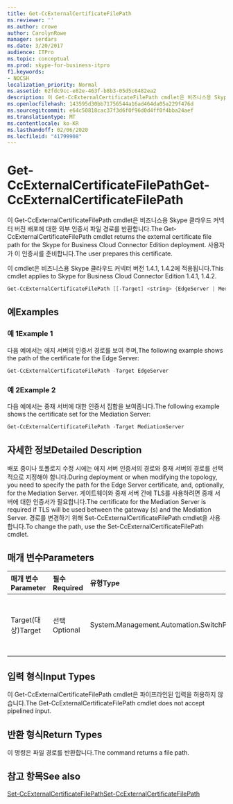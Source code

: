 ```yaml
---
title: Get-CcExternalCertificateFilePath
ms.reviewer: ''
ms.author: crowe
author: CarolynRowe
manager: serdars
ms.date: 3/20/2017
audience: ITPro
ms.topic: conceptual
ms.prod: skype-for-business-itpro
f1.keywords:
- NOCSH
localization_priority: Normal
ms.assetid: 62fdc9cc-e82e-463f-b8b3-05d5c6482ea2
description: 이 Get-CcExternalCertificateFilePath cmdlet은 비즈니스용 Skype 클라우드 커넥터 버전 배포에 대한 외부 인증서 파일 경로를 반환합니다. 사용자가 이 인증서를 준비합니다.
ms.openlocfilehash: 143595d30bb71756544a16ad464da05a229f476d
ms.sourcegitcommit: e64c50818cac37f3d6f0f96d0d4ff0f4bba24aef
ms.translationtype: MT
ms.contentlocale: ko-KR
ms.lasthandoff: 02/06/2020
ms.locfileid: "41799908"
---
```

# <a name="get-ccexternalcertificatefilepath"></a><span data-ttu-id="c8f05-104">Get-CcExternalCertificateFilePath</span><span class="sxs-lookup"><span data-stu-id="c8f05-104">Get-CcExternalCertificateFilePath</span></span>
 
<span data-ttu-id="c8f05-105">이 Get-CcExternalCertificateFilePath cmdlet은 비즈니스용 Skype 클라우드 커넥터 버전 배포에 대한 외부 인증서 파일 경로를 반환합니다.</span><span class="sxs-lookup"><span data-stu-id="c8f05-105">The Get-CcExternalCertificateFilePath cmdlet returns the external certificate file path for the Skype for Business Cloud Connector Edition deployment.</span></span> <span data-ttu-id="c8f05-106">사용자가 이 인증서를 준비합니다.</span><span class="sxs-lookup"><span data-stu-id="c8f05-106">The user prepares this certificate.</span></span>
  
<span data-ttu-id="c8f05-107">이 cmdlet은 비즈니스용 Skype 클라우드 커넥터 버전 1.4.1, 1.4.2에 적용됩니다.</span><span class="sxs-lookup"><span data-stu-id="c8f05-107">This cmdlet applies to Skype for Business Cloud Connector Edition 1.4.1, 1.4.2.</span></span>
  
```powershell
Get-CcExternalCertificateFilePath [[-Target] <string> {EdgeServer | MediationServer}]
```

## <a name="examples"></a><span data-ttu-id="c8f05-108">예</span><span class="sxs-lookup"><span data-stu-id="c8f05-108">Examples</span></span>
<span data-ttu-id="c8f05-109"><a name="Examples"> </a></span><span class="sxs-lookup"><span data-stu-id="c8f05-109"><a name="Examples"> </a></span></span>

### <a name="example-1"></a><span data-ttu-id="c8f05-110">예 1</span><span class="sxs-lookup"><span data-stu-id="c8f05-110">Example 1</span></span>

<span data-ttu-id="c8f05-111">다음 예에서는 에지 서버의 인증서 경로를 보여 주며,</span><span class="sxs-lookup"><span data-stu-id="c8f05-111">The following example shows the path of the certificate for the Edge Server:</span></span>
  
```powershell
Get-CcExternalCertificateFilePath -Target EdgeServer
```

### <a name="example-2"></a><span data-ttu-id="c8f05-112">예 2</span><span class="sxs-lookup"><span data-stu-id="c8f05-112">Example 2</span></span>

<span data-ttu-id="c8f05-113">다음 예에서는 중재 서버에 대한 인증서 집합을 보여줍니다.</span><span class="sxs-lookup"><span data-stu-id="c8f05-113">The following example shows the certificate set for the Mediation Server:</span></span>
  
```powershell
Get-CcExternalCertificateFilePath -Target MediationServer
```

## <a name="detailed-description"></a><span data-ttu-id="c8f05-114">자세한 정보</span><span class="sxs-lookup"><span data-stu-id="c8f05-114">Detailed Description</span></span>
<span data-ttu-id="c8f05-115"><a name="DetailedDescription"> </a></span><span class="sxs-lookup"><span data-stu-id="c8f05-115"><a name="DetailedDescription"> </a></span></span>

<span data-ttu-id="c8f05-116">배포 중이나 토폴로지 수정 시에는 에지 서버 인증서의 경로와 중재 서버의 경로를 선택적으로 지정해야 합니다.</span><span class="sxs-lookup"><span data-stu-id="c8f05-116">During deployment or when modifying the topology, you need to specify the path for the Edge Server certificate, and, optionally, for the Mediation Server.</span></span> <span data-ttu-id="c8f05-117">게이트웨이와 중재 서버 간에 TLS를 사용하려면 중재 서버에 대한 인증서가 필요합니다.</span><span class="sxs-lookup"><span data-stu-id="c8f05-117">The certificate for the Mediation Server is required if TLS will be used between the gateway (s) and the Mediation Server.</span></span> <span data-ttu-id="c8f05-118">경로를 변경하기 위해 Set-CcExternalCertificateFilePath cmdlet을 사용 합니다.</span><span class="sxs-lookup"><span data-stu-id="c8f05-118">To change the path, use the Set-CcExternalCertificateFilePath cmdlet.</span></span>
  
## <a name="parameters"></a><span data-ttu-id="c8f05-119">매개 변수</span><span class="sxs-lookup"><span data-stu-id="c8f05-119">Parameters</span></span>
<span data-ttu-id="c8f05-120"><a name="DetailedDescription"> </a></span><span class="sxs-lookup"><span data-stu-id="c8f05-120"><a name="DetailedDescription"> </a></span></span>

|<span data-ttu-id="c8f05-121">**매개 변수**</span><span class="sxs-lookup"><span data-stu-id="c8f05-121">**Parameter**</span></span>|<span data-ttu-id="c8f05-122">**필수**</span><span class="sxs-lookup"><span data-stu-id="c8f05-122">**Required**</span></span>|<span data-ttu-id="c8f05-123">**유형**</span><span class="sxs-lookup"><span data-stu-id="c8f05-123">**Type**</span></span>|<span data-ttu-id="c8f05-124">**설명**</span><span class="sxs-lookup"><span data-stu-id="c8f05-124">**Description**</span></span>|
|:-----|:-----|:-----|:-----|
|<span data-ttu-id="c8f05-125">Target(대상)</span><span class="sxs-lookup"><span data-stu-id="c8f05-125">Target</span></span>  <br/> |<span data-ttu-id="c8f05-126">선택</span><span class="sxs-lookup"><span data-stu-id="c8f05-126">Optional</span></span>  <br/> | <span data-ttu-id="c8f05-127">System.Management.Automation.SwitchParameter</span><span class="sxs-lookup"><span data-stu-id="c8f05-127">System.Management.Automation.SwitchParameter</span></span> <br/> |<span data-ttu-id="c8f05-128">요청된 파일 경로의 유형입니다.</span><span class="sxs-lookup"><span data-stu-id="c8f05-128">Type of file path requested.</span></span> <span data-ttu-id="c8f05-129">유형은 다음과 같습니다.</span><span class="sxs-lookup"><span data-stu-id="c8f05-129">Types include:</span></span>  <br/> <span data-ttu-id="c8f05-130">EdgeServer(기본값)</span><span class="sxs-lookup"><span data-stu-id="c8f05-130">EdgeServer (default)</span></span>  <br/> <span data-ttu-id="c8f05-131">MediationServer</span><span class="sxs-lookup"><span data-stu-id="c8f05-131">MediationServer</span></span>  <br/> |
   
## <a name="input-types"></a><span data-ttu-id="c8f05-132">입력 형식</span><span class="sxs-lookup"><span data-stu-id="c8f05-132">Input Types</span></span>
<span data-ttu-id="c8f05-133"><a name="InputTypes"> </a></span><span class="sxs-lookup"><span data-stu-id="c8f05-133"><a name="InputTypes"> </a></span></span>

<span data-ttu-id="c8f05-134">이 Get-CcExternalCertificateFilePath cmdlet은 파이프라인된 입력을 허용하지 않습니다.</span><span class="sxs-lookup"><span data-stu-id="c8f05-134">The Get-CcExternalCertificateFilePath cmdlet does not accept pipelined input.</span></span>
  
## <a name="return-types"></a><span data-ttu-id="c8f05-135">반환 형식</span><span class="sxs-lookup"><span data-stu-id="c8f05-135">Return Types</span></span>
<span data-ttu-id="c8f05-136"><a name="ReturnTypes"> </a></span><span class="sxs-lookup"><span data-stu-id="c8f05-136"><a name="ReturnTypes"> </a></span></span>

<span data-ttu-id="c8f05-137">이 명령은 파일 경로를 반환합니다.</span><span class="sxs-lookup"><span data-stu-id="c8f05-137">The command returns a file path.</span></span>
  
## <a name="see-also"></a><span data-ttu-id="c8f05-138">참고 항목</span><span class="sxs-lookup"><span data-stu-id="c8f05-138">See also</span></span>
<span data-ttu-id="c8f05-139"><a name="ReturnTypes"> </a></span><span class="sxs-lookup"><span data-stu-id="c8f05-139"><a name="ReturnTypes"> </a></span></span>

[<span data-ttu-id="c8f05-140">Set-CcExternalCertificateFilePath</span><span class="sxs-lookup"><span data-stu-id="c8f05-140">Set-CcExternalCertificateFilePath</span></span>](set-ccexternalcertificatefilepath.md)
  

